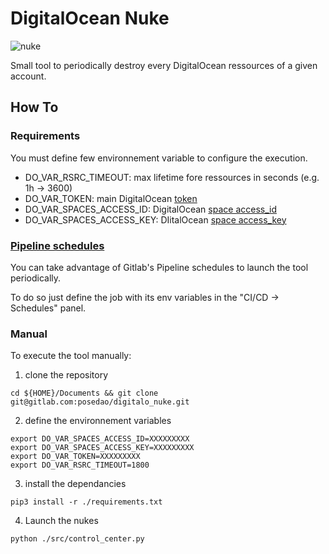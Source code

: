 # DigitalOcean Nuke
![nuke](https://media.giphy.com/media/uSHMDTUL7lKso/giphy.gif)

Small tool to periodically destroy every DigitalOcean ressources of a given account.

## How To

### Requirements

You must define few environnement variable to configure the execution.

- DO_VAR_RSRC_TIMEOUT: max lifetime fore ressources in seconds (e.g. 1h -> 3600)
- DO_VAR_TOKEN: main DigitalOcean [token](https://www.digitalocean.com/docs/api/create-personal-access-token/)
- DO_VAR_SPACES_ACCESS_ID: DigitalOcean [space access_id](https://www.digitalocean.com/community/tutorials/how-to-create-a-digitalocean-space-and-api-key)
- DO_VAR_SPACES_ACCESS_KEY: DIitalOcean [space access_key](https://www.digitalocean.com/community/tutorials/how-to-create-a-digitalocean-space-and-api-key)

### [Pipeline schedules](https://docs.gitlab.com/ee/user/project/pipelines/schedules.html)

You can take advantage of Gitlab's Pipeline schedules to launch the tool periodically.

To do so just define the job  with its env variables in the "CI/CD -> Schedules" panel.

### Manual
To execute the tool manually:
1. clone the repository
```
cd ${HOME}/Documents && git clone git@gitlab.com:posedao/digitalo_nuke.git
```
2. define the environnement variables
```
export DO_VAR_SPACES_ACCESS_ID=XXXXXXXXX
export DO_VAR_SPACES_ACCESS_KEY=XXXXXXXXX
export DO_VAR_TOKEN=XXXXXXXXX
export DO_VAR_RSRC_TIMEOUT=1800

```
3. install the dependancies
```
pip3 install -r ./requirements.txt
```
4. Launch the nukes
```
python ./src/control_center.py
```
